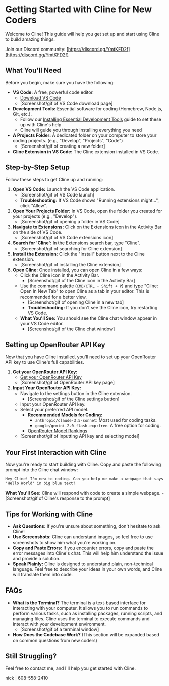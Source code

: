 # Getting Started with Cline for New Coders

Welcome to Cline! This guide will help you get set up and start using Cline to build amazing things.

Join our Discord community: [https://discord.gg/YmtKFD2f](https://discord.gg/YmtKFD2f)

## What You'll Need

Before you begin, make sure you have the following:

-   **VS Code:** A free, powerful code editor.
    -   [Download VS Code](https://code.visualstudio.com/)
    -   [Screenshot/gif of VS Code download page]
-   **Development Tools:** Essential software for coding (Homebrew, Node.js, Git, etc.).
    -   Follow our [Installing Essential Development Tools](installing-dev-essentials.md) guide to set these up with Cline's help
    -   Cline will guide you through installing everything you need
-   **A Projects Folder:** A dedicated folder on your computer to store your coding projects. (e.g., "Develop", "Projects", "Code")
    -   [Screenshot/gif of creating a new folder]
-   **Cline Extension in VS Code:** The Cline extension installed in VS Code.

## Step-by-Step Setup

Follow these steps to get Cline up and running:

1.  **Open VS Code:** Launch the VS Code application.
    -   [Screenshot/gif of VS Code launch]
    -   **Troubleshooting:** If VS Code shows "Running extensions might...", click "Allow".
2.  **Open Your Projects Folder:** In VS Code, open the folder you created for your projects (e.g., "Develop").
    -   [Screenshot/gif of opening a folder in VS Code]
3.  **Navigate to Extensions:** Click on the Extensions icon in the Activity Bar on the side of VS Code.
    -   [Screenshot/gif of VS Code extensions icon]
4.  **Search for 'Cline':** In the Extensions search bar, type "Cline".
    -   [Screenshot/gif of searching for Cline extension]
5.  **Install the Extension:** Click the "Install" button next to the Cline extension.
    -   [Screenshot/gif of installing the Cline extension]
6.  **Open Cline:** Once installed, you can open Cline in a few ways:
    -   Click the Cline icon in the Activity Bar.
        -   [Screenshot/gif of the Cline icon in the Activity Bar]
    -   Use the command palette (`CMD/CTRL + Shift + P`) and type "Cline: Open In New Tab" to open Cline as a tab in your editor. This is recommended for a better view.
        -   [Screenshot/gif of opening Cline in a new tab]
        -   **Troubleshooting:** If you don't see the Cline icon, try restarting VS Code.
    -   **What You'll See:** You should see the Cline chat window appear in your VS Code editor.
        -   [Screenshot/gif of the Cline chat window]

## Setting up OpenRouter API Key

Now that you have Cline installed, you'll need to set up your OpenRouter API key to use Cline's full capabilities.

1.  **Get your OpenRouter API Key:**
    -   [Get your OpenRouter API Key](https://openrouter.ai/)
    -   [Screenshot/gif of OpenRouter API key page]
2.  **Input Your OpenRouter API Key:**
    -   Navigate to the settings button in the Cline extension.
        -   [Screenshot/gif of the Cline settings button]
    -   Input your OpenRouter API key.
    -   Select your preferred API model.
        -   **Recommended Models for Coding:**
            -   `anthropic/claude-3.5-sonnet`: Most used for coding tasks.
            -   `google/gemini-2.0-flash-exp:free`: A free option for coding.
        -   [OpenRouter Model Rankings](https://openrouter.ai/rankings/programming)
    -   [Screenshot/gif of inputting API key and selecting model]

## Your First Interaction with Cline

Now you're ready to start building with Cline. Copy and paste the following prompt into the Cline chat window:

`Hey Cline! I'm new to coding. Can you help me make a webpage that says 'Hello World' in big blue text?`

**What You'll See:** Cline will respond with code to create a simple webpage.
    -   [Screenshot/gif of Cline's response to the prompt]

## Tips for Working with Cline

-   **Ask Questions:** If you're unsure about something, don't hesitate to ask Cline!
-   **Use Screenshots:** Cline can understand images, so feel free to use screenshots to show him what you're working on.
-   **Copy and Paste Errors:** If you encounter errors, copy and paste the error messages into Cline's chat. This will help him understand the issue and provide a solution.
-   **Speak Plainly:** Cline is designed to understand plain, non-technical language. Feel free to describe your ideas in your own words, and Cline will translate them into code.

## FAQs

-   **What is the Terminal?** The terminal is a text-based interface for interacting with your computer. It allows you to run commands to perform various tasks, such as installing packages, running scripts, and managing files. Cline uses the terminal to execute commands and interact with your development environment.
    -   [Screenshot/gif of a terminal window]
-   **How Does the Codebase Work?** (This section will be expanded based on common questions from new coders)

## Still Struggling?

Feel free to contact me, and I'll help you get started with Cline.

nick | 608-558-2410
